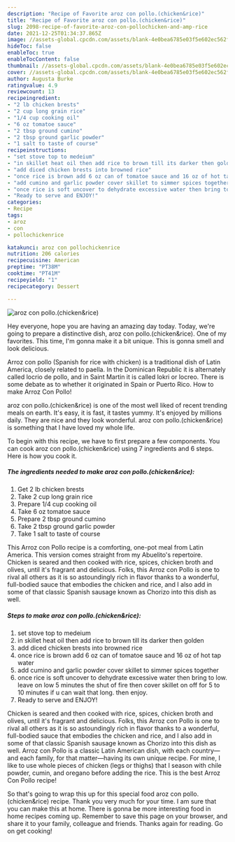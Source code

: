 ```yaml
---
description: "Recipe of Favorite aroz con pollo.(chicken&rice)"
title: "Recipe of Favorite aroz con pollo.(chicken&rice)"
slug: 2098-recipe-of-favorite-aroz-con-pollochicken-and-amp-rice
date: 2021-12-25T01:34:37.865Z
image: //assets-global.cpcdn.com/assets/blank-4e0bea6785e03f5e602ec562f230caae08da540cada707380b4fe1bbebba43da.png
hideToc: false
enableToc: true
enableTocContent: false
thumbnail: //assets-global.cpcdn.com/assets/blank-4e0bea6785e03f5e602ec562f230caae08da540cada707380b4fe1bbebba43da.png
cover: //assets-global.cpcdn.com/assets/blank-4e0bea6785e03f5e602ec562f230caae08da540cada707380b4fe1bbebba43da.png
author: Augusta Burke
ratingvalue: 4.9
reviewcount: 13
recipeingredient:
- "2 lb chicken brests"
- "2 cup long grain rice"
- "1/4 cup cooking oil"
- "6 oz tomatoe sauce"
- "2 tbsp ground cumino"
- "2 tbsp ground garlic powder"
- "1 salt to taste of course"
recipeinstructions:
- "set stove top to medeium"
- "in skillet heat oil then add rice to brown till its darker then golden"
- "add diced chicken brests into browned rice"
- "once rice is brown add 6 oz can of tomatoe sauce and 16 oz of hot tap water"
- "add cumino and garlic powder cover skillet to simmer spices together"
- "once rice is soft uncover to dehydrate excessive water then bring to low.  leave on low 5 minutes the shut of fire then cover skillet on off for 5 to 10 minutes if u can wait that long.  then enjoy."
- "Ready to serve and ENJOY!"
categories:
- Recipe
tags:
- aroz
- con
- pollochickenrice

katakunci: aroz con pollochickenrice 
nutrition: 206 calories
recipecuisine: American
preptime: "PT38M"
cooktime: "PT41M"
recipeyield: "1"
recipecategory: Dessert

---
```



![aroz con pollo.(chicken&rice)](//assets-global.cpcdn.com/assets/blank-4e0bea6785e03f5e602ec562f230caae08da540cada707380b4fe1bbebba43da.png)

Hey everyone, hope you are having an amazing day today. Today, we're going to prepare a distinctive dish, aroz con pollo.(chicken&rice). One of my favorites. This time, I'm gonna make it a bit unique. This is gonna smell and look delicious.

Arroz con pollo (Spanish for rice with chicken) is a traditional dish of Latin America, closely related to paella. In the Dominican Republic it is alternately called locrio de pollo, and in Saint Martin it is called lokri or locreo. There is some debate as to whether it originated in Spain or Puerto Rico. How to make Arroz Con Pollo!

aroz con pollo.(chicken&rice) is one of the most well liked of recent trending meals on earth. It's easy, it is fast, it tastes yummy. It's enjoyed by millions daily. They are nice and they look wonderful. aroz con pollo.(chicken&rice) is something that I have loved my whole life.


To begin with this recipe, we have to first prepare a few components. You can cook aroz con pollo.(chicken&rice) using 7 ingredients and 6 steps. Here is how you cook it.

<!--inarticleads1-->

##### The ingredients needed to make aroz con pollo.(chicken&rice):

1. Get 2 lb chicken brests
1. Take 2 cup long grain rice
1. Prepare 1/4 cup cooking oil
1. Take 6 oz tomatoe sauce
1. Prepare 2 tbsp ground cumino
1. Take 2 tbsp ground garlic powder
1. Take 1 salt to taste of course


This Arroz con Pollo recipe is a comforting, one-pot meal from Latin America. This version comes straight from my Abuelito&#39;s repertoire. Chicken is seared and then cooked with rice, spices, chicken broth and olives, until it&#39;s fragrant and delicious. Folks, this Arroz con Pollo is one to rival all others as it is so astoundingly rich in flavor thanks to a wonderful, full-bodied sauce that embodies the chicken and rice, and I also add in some of that classic Spanish sausage known as Chorizo into this dish as well. 

<!--inarticleads2-->

##### Steps to make aroz con pollo.(chicken&rice):

1. set stove top to medeium
1. in skillet heat oil then add rice to brown till its darker then golden
1. add diced chicken brests into browned rice
1. once rice is brown add 6 oz can of tomatoe sauce and 16 oz of hot tap water
1. add cumino and garlic powder cover skillet to simmer spices together
1. once rice is soft uncover to dehydrate excessive water then bring to low.  leave on low 5 minutes the shut of fire then cover skillet on off for 5 to 10 minutes if u can wait that long.  then enjoy.
1. Ready to serve and ENJOY!

Chicken is seared and then cooked with rice, spices, chicken broth and olives, until it&#39;s fragrant and delicious. Folks, this Arroz con Pollo is one to rival all others as it is so astoundingly rich in flavor thanks to a wonderful, full-bodied sauce that embodies the chicken and rice, and I also add in some of that classic Spanish sausage known as Chorizo into this dish as well. Arroz con Pollo is a classic Latin American dish, with each country—and each family, for that matter—having its own unique recipe. For mine, I like to use whole pieces of chicken (legs or thighs) that I season with chile powder, cumin, and oregano before adding the rice. This is the best Arroz Con Pollo recipe! 

So that's going to wrap this up for this special food aroz con pollo.(chicken&rice) recipe. Thank you very much for your time. I am sure that you can make this at home. There is gonna be more interesting food in home recipes coming up. Remember to save this page on your browser, and share it to your family, colleague and friends. Thanks again for reading. Go on get cooking!
